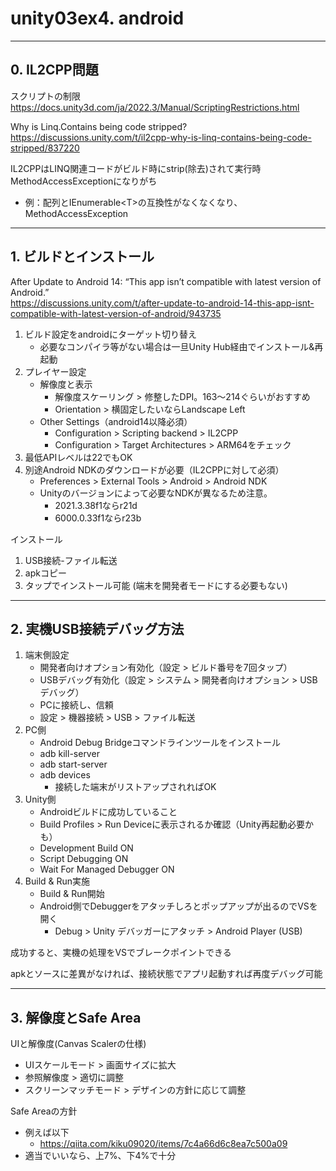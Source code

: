 # unity03ex4. android
________________________________________
## 0. IL2CPP問題

スクリプトの制限  
https://docs.unity3d.com/ja/2022.3/Manual/ScriptingRestrictions.html

Why is Linq.Contains being code stripped?  
https://discussions.unity.com/t/il2cpp-why-is-linq-contains-being-code-stripped/837220

IL2CPPはLINQ関連コードがビルド時にstrip(除去)されて実行時MethodAccessExceptionになりがち

- 例：配列とIEnumerable\<T>の互換性がなくなくなり、MethodAccessException

________________________________________
## 1. ビルドとインストール

After Update to Android 14: “This app isn’t compatible with latest version of Android.”  
https://discussions.unity.com/t/after-update-to-android-14-this-app-isnt-compatible-with-latest-version-of-android/943735

1. ビルド設定をandroidにターゲット切り替え
    - 必要なコンパイラ等がない場合は一旦Unity Hub経由でインストール&再起動
2. プレイヤー設定
    - 解像度と表示
        - 解像度スケーリング > 修整したDPI。163～214ぐらいがおすすめ
        - Orientation > 横固定したいならLandscape Left
    - Other Settings（android14以降必須）
        - Configuration > Scripting backend > IL2CPP
        - Configuration > Target Architectures > ARM64をチェック
3. 最低APIレベルは22でもOK
4. 別途Android NDKのダウンロードが必要（IL2CPPに対して必須）
    - Preferences > External Tools > Android > Android NDK
    - Unityのバージョンによって必要なNDKが異なるため注意。
        - 2021.3.38f1ならr21d
        - 6000.0.33f1ならr23b

インストール

1. USB接続-ファイル転送
2. apkコピー
3. タップでインストール可能 (端末を開発者モードにする必要もない)

________________________________________
## 2. 実機USB接続デバッグ方法

1. 端末側設定
    - 開発者向けオプション有効化（設定 > ビルド番号を7回タップ）
    - USBデバッグ有効化（設定 > システム > 開発者向けオプション > USBデバッグ） 
    - PCに接続し、信頼
    - 設定 > 機器接続 > USB > ファイル転送
2. PC側
    - Android Debug Bridgeコマンドラインツールをインストール
    - adb kill-server
    - adb start-server
    - adb devices
        - 接続した端末がリストアップされればOK
3. Unity側
    - Androidビルドに成功していること
    - Build Profiles > Run Deviceに表示されるか確認（Unity再起動必要かも）
    - Development Build ON
    - Script Debugging ON
    - Wait For Managed Debugger ON
4. Build & Run実施
    - Build & Run開始
    - Android側でDebuggerをアタッチしろとポップアップが出るのでVSを開く
        - Debug > Unity デバッガーにアタッチ > Android Player (USB)

成功すると、実機の処理をVSでブレークポイントできる

apkとソースに差異がなければ、接続状態でアプリ起動すれば再度デバッグ可能

________________________________________
## 3. 解像度とSafe Area

UIと解像度(Canvas Scalerの仕様)

- UIスケールモード > 画面サイズに拡大
- 参照解像度 > 適切に調整
- スクリーンマッチモード > デザインの方針に応じて調整

Safe Areaの方針

- 例えば以下
    - https://qiita.com/kiku09020/items/7c4a66d6c8ea7c500a09
- 適当でいいなら、上7%、下4%で十分